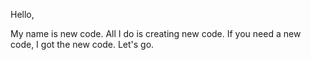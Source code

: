 Hello,

My name is new code. All I do is creating new code. If you need a new code, I got the new code. Let's go.
